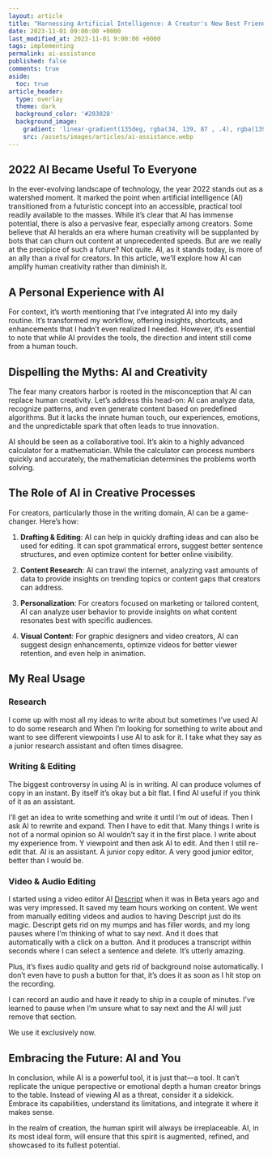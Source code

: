 ```yaml
---
layout: article
title: "Harnessing Artificial Intelligence: A Creator's New Best Friend"
date: 2023-11-01 09:00:00 +0000
last_modified_at: 2023-11-01 9:00:00 +0000
tags: implementing
permalink: ai-assistance
published: false
comments: true
aside:
  toc: true
article_header:
  type: overlay
  theme: dark
  background_color: '#203028'
  background_image:
    gradient: 'linear-gradient(135deg, rgba(34, 139, 87 , .4), rgba(139, 34, 139, .4))'
    src: /assets/images/articles/ai-assistance.webp
---
```

## 2022 AI Became Useful To Everyone

In the ever-evolving landscape of technology, the year 2022 stands out as a watershed moment. It marked the point when artificial intelligence (AI) transitioned from a futuristic concept into an accessible, practical tool readily available to the masses. While it’s clear that AI has immense potential, there is also a pervasive fear, especially among creators. Some believe that AI heralds an era where human creativity will be supplanted by bots that can churn out content at unprecedented speeds. But are we really at the precipice of such a future? Not quite. AI, as it stands today, is more of an ally than a rival for creators. In this article, we’ll explore how AI can amplify human creativity rather than diminish it.

## A Personal Experience with AI

For context, it’s worth mentioning that I’ve integrated AI into my daily routine. It’s transformed my workflow, offering insights, shortcuts, and enhancements that I hadn’t even realized I needed. However, it’s essential to note that while AI provides the tools, the direction and intent still come from a human touch.

## Dispelling the Myths: AI and Creativity

The fear many creators harbor is rooted in the misconception that AI can replace human creativity. Let’s address this head-on: AI can analyze data, recognize patterns, and even generate content based on predefined algorithms. But it lacks the innate human touch, our experiences, emotions, and the unpredictable spark that often leads to true innovation.

AI should be seen as a collaborative tool. It’s akin to a highly advanced calculator for a mathematician. While the calculator can process numbers quickly and accurately, the mathematician determines the problems worth solving.

## The Role of AI in Creative Processes

For creators, particularly those in the writing domain, AI can be a game-changer. Here’s how:

1. **Drafting & Editing**: AI can help in quickly drafting ideas and can also be used for editing. It can spot grammatical errors, suggest better sentence structures, and even optimize content for better online visibility.

2. **Content Research**: AI can trawl the internet, analyzing vast amounts of data to provide insights on trending topics or content gaps that creators can address.

3. **Personalization**: For creators focused on marketing or tailored content, AI can analyze user behavior to provide insights on what content resonates best with specific audiences.

4. **Visual Content**: For graphic designers and video creators, AI can suggest design enhancements, optimize videos for better viewer retention, and even help in animation.

## My Real Usage
### Research
I come up with most all my ideas to write about but sometimes I’ve used AI to do some research and 
When I’m looking for something to write about and want to see different viewpoints I use AI to ask for it. I take what they say as a junior research assistant and often times disagree.

### Writing & Editing
The biggest controversy in using AI is in writing. AI can produce volumes of copy in an instant. By itself it’s okay but a bit flat. I find AI useful if you think of it as an assistant.

I’ll get an idea to write something and write it until I’m out of ideas. Then I ask AI to rewrite and expand. Then I have to edit that. Many things I write is not of a normal opinion so AI wouldn’t say it in the first place. I write about my experience from. Y viewpoint and then ask AI to edit. And then I still re-edit that. AI is an assistant. A junior copy editor. A very good junior editor, better than I would be.

### Video & Audio Editing
I started using a video editor AI [Descript](https://descript.com) when it was in Beta years ago and was very impressed. It saved my team hours working on content. We went from manually editing videos and audios to having Descript just do its magic. Descript gets rid on my mumps and has filler words, and my long pauses where I’m thinking of what to say next. And it does that automatically with a click on a button. And it produces a transcript within seconds where I can select a sentence and delete.  It’s utterly amazing.

Plus, it’s fixes audio quality and gets rid of background noise automatically. I don’t even have to push a button for that, it’s does it as soon as I hit stop on the recording.

I can record an audio and have it ready to ship in a couple of minutes. I’ve learned to pause when I’m unsure what to say next and the AI will just remove that section. 

We use it exclusively now.

## Embracing the Future: AI and You
In conclusion, while AI is a powerful tool, it is just that—a tool. It can’t replicate the unique perspective or emotional depth a human creator brings to the table. Instead of viewing AI as a threat, consider it a sidekick. Embrace its capabilities, understand its limitations, and integrate it where it makes sense. 

In the realm of creation, the human spirit will always be irreplaceable. AI, in its most ideal form, will ensure that this spirit is augmented, refined, and showcased to its fullest potential.